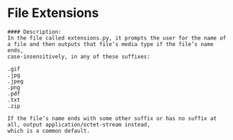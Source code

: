 
# File Extensions

    #### Description:
    In the file called extensions.py, it prompts the user for the name of a file and then outputs that file’s media type if the file’s name ends, 
    case-insensitively, in any of these suffixes:
    
    .gif
    .jpg
    .jpeg
    .png
    .pdf
    .txt
    .zip

    If the file’s name ends with some other suffix or has no suffix at all, output application/octet-stream instead, 
    which is a common default.